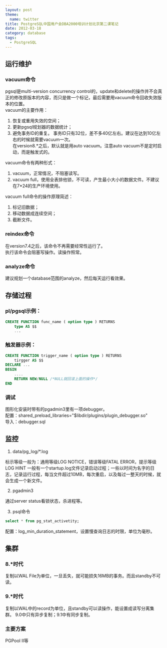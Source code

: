 ```yaml
---
layout: post
theme:
  name: twitter
title: PostgreSQL中国用户会DBA2000培训计划北京第二课笔记
date: 2012-03-18
category: database
tags:
  - PostgreSQL
---
```


## 运行维护

### vacuum命令

pgsql是multi-version concurrency control的，update和delete的操作并不会真正的修改原版本的内容，而只是做一个标记，最后需要用vacuum命令回收失效版本的位置。  
vacuum的主要作用：
1. 恢复或重用失效的空间；
2. 更新pgsql规划器的数据统计；
3. 避免事务ID的重复。
事务ID只有32位，差不多40亿左右。建议在达到10亿左右的时候就需要vacuum一次。  
在version8.*之后，默认就是用auto vacuum。注意auto vacuum不是定时启动，而是触发式的。

vacuum命令有两种形式：
1. vacuum，正常情况，不阻塞读写。
2. vacuum full，使用全表排他锁，不可读，产生最小大小的数据文件。不建议在7*24的生产环境使用。

vacuum full命令的操作原理简述：
1. 标记旧数据；
2. 移动数据成连续空间；
3. 截断文件。

### reindex命令

在version7.4之后，该命令不再需要经常性运行了。  
执行该命令会阻塞写操作。读操作照常。

### analyze命令

建议规划一个database范围的analyze，然后每天运行看效果。

## 存储过程

### pl/pgsql示例：

```sql
CREATE FUNCTION func_name ( option type ) RETURNS
    type AS $$
    ...
```

### 触发器示例：

```sql
CREATE FUNCTION trigger_name ( option type ) RETURNS
    tirgger AS $$
DECLARE ...
BEGIN
    ....
    RETURN NEW/NULL /*NULL就回滚上面的操作*/
END
```

### 调试

图形化安装时带有的pgadmin3里有一项debugger。  
配置：shared_preload_libraries="$libdir/plugins/plugin_debugger.so"  
导入：debugger.sql

## 监控

1. data/pg_log/*.log

标示等级一般为：通用等级LOG NOTICE，错误等级FATAL ERROR，提示等级LOG HINT
一般有一个startup.log文件记录启动过程；一些以时间为名字的日志，记录运行过程，每当文件超过10MB，每次重启，以及每过一整天的时候，就会生成一个新文件。

2. pgadmin3

通过server status看锁状态，杀进程等。

3. psql命令

```sql
select * from pg_stat_activetity;
```
配置：log_min_duration_statement，设置慢查询日志的时限，单位为毫秒。

## 集群

### 8.*时代

复制以WAL File为单位，一旦丢失，就可能损失16MB的事务。而且standby不可读。

### 9.*时代

复制以WAL中的record为单位，且standby可以读操作，能设置成读写分离集群。
9.0中只有异步复制；9.1中有同步复制。

### 主要方案

PGPool II等

